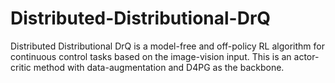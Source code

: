 # Distributed-Distributional-DrQ
Distributed Distributional DrQ is a model-free and off-policy RL algorithm for continuous control tasks based on the image-vision input. This is an actor-critic method with data-augmentation and D4PG as the backbone.
